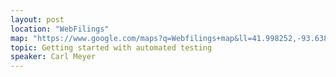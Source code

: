 ```yaml
---
layout: post
location: "WebFilings"
map: "https://www.google.com/maps?q=Webfilings+map&ll=41.998252,-93.638728&spn=0.0096,0.01929&t=m&hq=Webfilings&hnear=Johnston,+Iowa&z=16&iwloc=A"
topic: Getting started with automated testing
speaker: Carl Meyer
---
```

